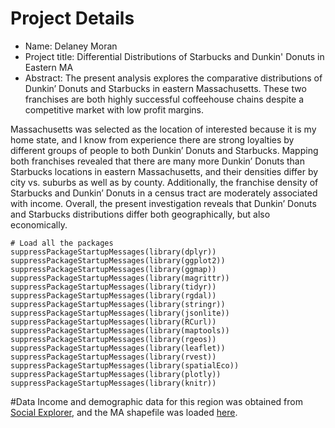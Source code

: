 # Project Details

* Name: Delaney Moran 
* Project title: Differential Distributions of Starbucks and Dunkin' Donuts in Eastern MA
* Abstract: 
The present analysis explores the comparative distributions of Dunkin’ Donuts and Starbucks in eastern Massachusetts. These two franchises are both highly successful coffeehouse chains despite a competitive market with low profit margins. 

Massachusetts was selected as the location of interested because it is my home state, and I know from experience there are strong loyalties by different groups of people to both Dunkin’ Donuts and Starbucks. Mapping both franchises revealed that there are many more Dunkin’ Donuts than Starbucks locations in eastern Massachusetts, and their densities differ by city vs. suburbs as well as by county. Additionally, the franchise density of Starbucks and Dunkin’ Donuts in a census tract are moderately associated with income. Overall, the present investigation reveals that Dunkin’ Donuts and Starbucks distributions differ both geographically, but also economically.

```{r, echo=FALSE, warning=FALSE}
# Load all the packages
suppressPackageStartupMessages(library(dplyr))
suppressPackageStartupMessages(library(ggplot2))
suppressPackageStartupMessages(library(ggmap))
suppressPackageStartupMessages(library(magrittr))
suppressPackageStartupMessages(library(tidyr))
suppressPackageStartupMessages(library(rgdal))
suppressPackageStartupMessages(library(stringr))
suppressPackageStartupMessages(library(jsonlite))
suppressPackageStartupMessages(library(RCurl))
suppressPackageStartupMessages(library(maptools))
suppressPackageStartupMessages(library(rgeos))
suppressPackageStartupMessages(library(leaflet))
suppressPackageStartupMessages(library(rvest))
suppressPackageStartupMessages(library(spatialEco))
suppressPackageStartupMessages(library(plotly))
suppressPackageStartupMessages(library(knitr))
```


#Data
Income and demographic data for this region was obtained from [Social Explorer](http://old.socialexplorer.com/pub/reportdata/HtmlResults.aspx?reportid=R11178485), and the MA shapefile was loaded [here](https://catalog.data.gov/dataset/tiger-line-shapefile-2015-state-massachusetts-current-census-tract-state-based-shapefile). 
